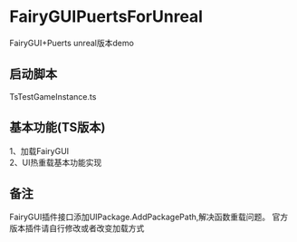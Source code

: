 # FairyGUIPuertsForUnreal
 FairyGUI+Puerts unreal版本demo
 ## 启动脚本
 TsTestGameInstance.ts
 ## 基本功能(TS版本)
 1、加载FairyGUI  
 2、UI热重载基本功能实现
 ## 备注
 FairyGUI插件接口添加UIPackage.AddPackagePath,解决函数重载问题。
 官方版本插件请自行修改或者改变加载方式
